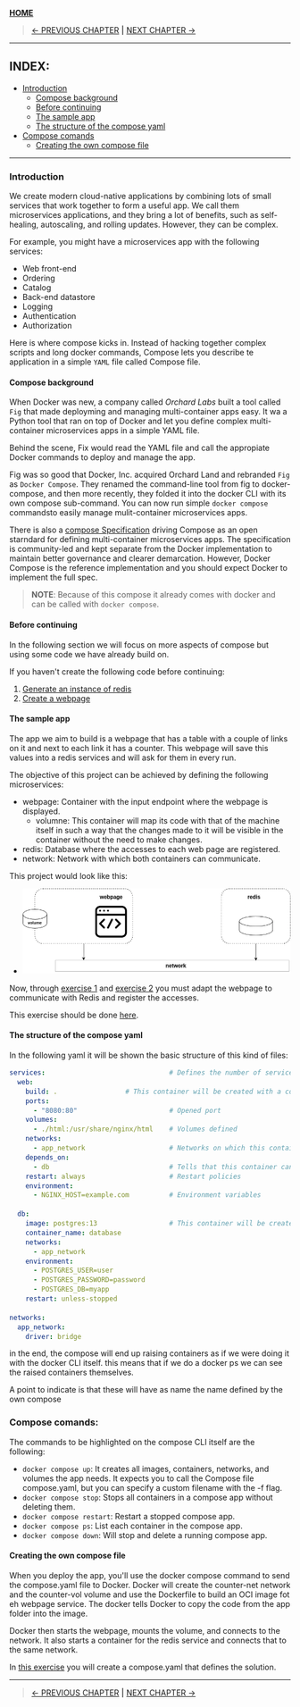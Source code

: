[__HOME__](../../README.md)

> [<- PREVIOUS CHAPTER](./5-images.md) __|__ [NEXT CHAPTER ->](./7-swarm.md)
---

## INDEX:
- [Introduction](#introduction)
  - [Compose background](#compose-background)
  - [Before continuing](#before-continuing)
  - [The sample app](#the-sample-app)
  - [The structure of the compose yaml](#the-structure-of-the-compose-yaml)
- [Compose comands](#compose-comands)
  - [Creating the own compose file](#creating-the-own-compose-file)

---

### Introduction

We create modern cloud-native applications by combining lots of small services that work together to form a useful app. We call them microservices applications, and they bring a lot of benefits, such as self-healing, autoscaling, and rolling updates. However, they can be complex.

For example, you might have a microservices app with the following services:
- Web front-end
- Ordering
- Catalog
- Back-end datastore
- Logging
- Authentication
- Authorization

Here is where compose kicks in. Instead of hacking together complex scripts and long docker commands, Compose lets you describe te application in a simple `YAML` file called Compose file.

#### Compose background

When Docker was new, a company called _Orchard Labs_ built a tool called `Fig` that made deployming and managing multi-container apps easy. It wa a Python tool that ran on top of Docker and let you define complex multi-container microservices apps in a simple YAML file.

Behind the scene, Fix would read the YAML file and call the appropiate Docker commands to deploy and manage the app.

Fig was so good that Docker, Inc. acquired Orchard Land and rebranded `Fig` as `Docker Compose`. They renamed the command-line tool from fig to docker-compose, and then more recently, they folded it into the docker CLI with its own compose sub-command. You can now run simple `docker compose` commandsto easily manage mulit-container microservices apps.

There is also a [compose Specification](https://compose-spec.io/) driving Compose as an open starndard for defining multi-container microservices apps. The specification is community-led and kept separate from the Docker implementation to maintain better governance and clearer demarcation. However, Docker Compose is the reference implementation and you should expect Docker to implement the full spec.

> __NOTE__: Because of this compose it already comes with docker and can be called with `docker compose`.

#### Before continuing

In the following section we will focus on more aspects of compose but using some code we have already build on.

If you haven't create the following code before continuing:
1. [Generate an instance of redis](../exercises/1-generate-a-redis-instance/README.md)
2. [Create a webpage](../exercises/2-generate-a-webpage/README.md)

#### The sample app

The app we aim to build is a webpage that has a table with a couple of links on it and next to each link it has a counter. This webpage will save this values into a redis services and will ask for them in every run.

The objective of this project can be achieved by defining the following microservices:
- webpage: Container with the input endpoint where the webpage is displayed.
    - volumne: This container will map its code with that of the machine itself in such a way that the changes made to it will be visible in the container without the need to make changes.
- redis: Database where the accesses to each web page are registered.
- network: Network with which both containers can communicate.

This project would look like this:

- ![image](../docs/static/0_introduction/diagram_build_done.png)

Now, through [exercise 1](../exercises/1-generate-a-redis-instance/README.md) and [exercise 2](../exercises/2-generate-a-webpage/README.md) you must adapt the webpage to communicate with Redis and register the accesses.

This exercise should be done [here](../exercises/3-webpage-communicates-with-redis/README.md).

#### The structure of the compose yaml

In the following yaml it will be shown the basic structure of this kind of files:
```yaml
services:                               # Defines the number of services (containers) that there will be raise
  web:
    build: .                 # This container will be created with a concrete Dockerfile
    ports:
      - "8080:80"                       # Opened port
    volumes:
      - ./html:/usr/share/nginx/html    # Volumes defined
    networks:
      - app_network                     # Networks on which this container will be exposed
    depends_on:
      - db                              # Tells that this container can be raised before than the other
    restart: always                     # Restart policies
    environment:
      - NGINX_HOST=example.com          # Environment variables
      
  db:
    image: postgres:13                  # This container will be created with a concrete image
    container_name: database
    networks:
      - app_network
    environment:
      - POSTGRES_USER=user
      - POSTGRES_PASSWORD=password
      - POSTGRES_DB=myapp
    restart: unless-stopped
    
networks:
  app_network:
    driver: bridge
```

in the end, the compose will end up raising containers as if we were doing it with the docker CLI itself. this means that if we do a docker ps we can see the raised containers themselves.

A point to indicate is that these will have as name the name defined by the own compose

### Compose comands:

The commands to be highlighted on the compose CLI itself are the following:
- `docker compose up`: It creates all images, containers, networks, and volumes the app needs. It expects you to call the Compose file compose.yaml, but you can specify a custom filename with the -f flag.
- `docker compose stop`: Stops all containers in a compose app without deleting them. 
- `docker compose restart`: Restart a stopped compose app.
- `docker compose ps`: List each container in the compose app.
- `docker compose down`: Will stop and delete a running compose app.

#### Creating the own compose file

When you deploy the app, you'll use the docker compose command to send the compose.yaml file to Docker. Docker will create the counter-net network and the counter-vol volume and use the Dockerfile to build an OCI image fot eh webpage service. The docker tells Docker to copy the code from the app folder into the image.

Docker then starts the webpage, mounts the volume, and connects to the network. It also starts a container for the redis service and connects that to the same network.

In [this exercise](../exercises/4-compose/README.md) you will create a compose.yaml that defines the solution.

---
> [<- PREVIOUS CHAPTER](./5-images.md) __|__ [NEXT CHAPTER ->](./7-swarm.md)